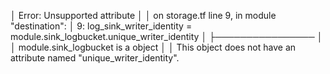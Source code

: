 │ Error: Unsupported attribute
│ 
│   on storage.tf line 9, in module "destination":
│    9:   log_sink_writer_identity = module.sink_logbucket.unique_writer_identity
│     ├────────────────
│     │ module.sink_logbucket is a object
│ 
│ This object does not have an attribute named "unique_writer_identity".
